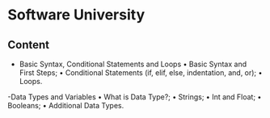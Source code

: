 # Software University

## Content

- Basic Syntax, Conditional Statements and Loops
• Basic Syntax and First Steps;
• Conditional Statements (if, elif, else, indentation, and, or);
• Loops.

-Data Types and Variables
• What is Data Type?;
• Strings;
• Int and Float;
• Booleans;
• Additional Data Types.
